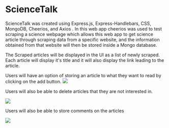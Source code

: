 # ScienceTalk

ScienceTalk was created using Express.js, Express-Handlebars, CSS, MongoDB, Cheerios, and Axios . In this web app cheerios was used to test scraping a science webpage which allows this web app to get science article through scraping data from a specific website, and the information obtained from that website will then be stored inside a Mongo database.

The Scraped articles will be displayed in the UI as a list of newly scraped. Each article will display it's title and it will also display the link leading to the article.

Users will have an option of storing an article to what they want to read by clicking on the add button.
![](scrape.gif)

Users will also be able to delete articles that they are not interested in.

![](delete.gif)

Users will also be able to store comments on the articles

![](comment.gif)
